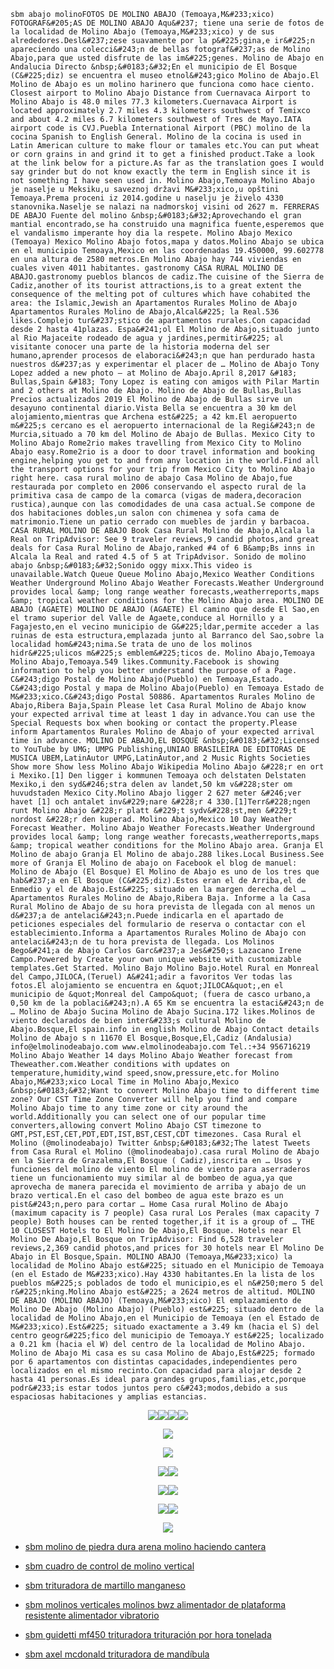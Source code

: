 
```
sbm abajo molinoFOTOS DE MOLINO ABAJO (Temoaya,M&#233;xico) FOTOGRAF&#205;AS DE MOLINO ABAJO Aqu&#237; tiene una serie de fotos de la localidad de Molino Abajo (Temoaya,M&#233;xico) y de sus alrededores.Desl&#237;zese suavamente por la p&#225;gina,e ir&#225;n apareciendo una colecci&#243;n de bellas fotograf&#237;as de Molino Abajo,para que usted disfrute de las im&#225;genes. Molino de Abajo en Andalucia Directo &nbsp;&#0183;&#32;En el municipio de El Bosque (C&#225;diz) se encuentra el museo etnol&#243;gico Molino de Abajo.El Molino de Abajo es un molino harinero que funciona como hace ciento. Closest airport to Molino Abajo Distance from Cuernavaca Airport to Molino Abajo is 48.0 miles 77.3 kilometers.Cuernavaca Airport is located approximately 2.7 miles 4.3 kilometers southwest of Temixco and about 4.2 miles 6.7 kilometers southwest of Tres de Mayo.IATA airport code is CVJ.Puebla International Airport (PBC) molino de la cocina Spanish to English General. Molino de la cocina is used in Latin American culture to make flour or tamales etc.You can put wheat or corn grains in and grind it to get a finished product.Take a look at the link below for a picture.As far as the translation goes I would say grinder but do not know exactly the term in English since it is not something I have seen used in. Molino Abajo,Temoaya Molino Abajo je naselje u Meksiku,u saveznoj državi M&#233;xico,u opštini Temoaya.Prema proceni iz 2014.godine u naselju je živelo 4330 stanovnika.Naselje se nalazi na nadmorskoj visini od 2627 m. FERRERAS DE ABAJO Fuente del molino &nbsp;&#0183;&#32;Aprovechando el gran mantial encontrado,se ha construido una magnifica fuente,esperemos que el vandalismo imperante hoy dia la respete. Molino Abajo Mexico (Temoaya) Mexico Molino Abajo fotos,mapa y datos.Molino Abajo se ubica en el municipio Temoaya,Mexico en las coordenadas 19.450000, 99.602778 en una altura de 2580 metros.En Molino Abajo hay 744 viviendas en cuales viven 4011 habitantes. gastronomy CASA RURAL MOLINO DE ABAJO.gastronomy pueblos blancos de cadiz.The cuisine of the Sierra de Cadiz,another of its tourist attractions,is to a great extent the consequence of the melting pot of cultures which have cohabited the area: the Islamic,Jewish an Apartamentos Rurales Molino de Abajo Apartamentos Rurales Molino de Abajo,Alcal&#225; la Real.536 likes.Complejo tur&#237;stico de apartamentos rurales.Con capacidad desde 2 hasta 41plazas. Espa&#241;ol El Molino de Abajo,situado junto al Rio Majaceite rodeado de agua y jardines,permitir&#225; al visitante conocer una parte de la historia moderna del ser humano,aprender procesos de elaboraci&#243;n que han perdurado hasta nuestros d&#237;as y experimentar el placer de … Molino de Abajo Tony Lopez added a new photo — at Molino de Abajo.April 8,2017 &#183; Bullas,Spain &#183; Tony Lopez is eating con amigos with Pilar Martin and 2 others at Molino de Abajo. Molino de Abajo de Bullas,Bullas Precios actualizados 2019 El Molino de Abajo de Bullas sirve un desayuno continental diario.Vista Bella se encuentra a 30 km del alojamiento,mientras que Archena est&#225; a 42 km.El aeropuerto m&#225;s cercano es el aeropuerto internacional de la Regi&#243;n de Murcia,situado a 70 km del Molino de Abajo de Bullas. Mexico City to Molino Abajo Rome2rio makes travelling from Mexico City to Molino Abajo easy.Rome2rio is a door to door travel information and booking engine,helping you get to and from any location in the world.Find all the transport options for your trip from Mexico City to Molino Abajo right here. casa rural molino de abajo Casa Molino de Abajo,fue restaurada por completo en 2006 conservando el aspecto rural de la primitiva casa de campo de la comarca (vigas de madera,decoracion rustica),aunque con las comodidades de una casa actual.Se compone de dos habitaciones dobles,un salon con chimenea y sofa cama de matrimonio.Tiene un patio cerrado con muebles de jardin y barbacoa. CASA RURAL MOLINO DE ABAJO Book Casa Rural Molino de Abajo,Alcala la Real on TripAdvisor: See 9 traveler reviews,9 candid photos,and great deals for Casa Rural Molino de Abajo,ranked #4 of 6 B&amp;Bs inns in Alcala la Real and rated 4.5 of 5 at TripAdvisor. Sonido de molino abajo &nbsp;&#0183;&#32;Sonido oggy mixx.This video is unavailable.Watch Queue Queue Molino Abajo,Mexico Weather Conditions Weather Underground Molino Abajo Weather Forecasts.Weather Underground provides local &amp; long range weather forecasts,weatherreports,maps &amp; tropical weather conditions for the Molino Abajo area. MOLINO DE ABAJO (AGAETE) MOLINO DE ABAJO (AGAETE) El camino que desde El Sao,en el tramo superior del Valle de Agaete,conduce al Hornillo y a Fagajesto,en el vecino municipio de G&#225;ldar,permite acceder a las ruinas de esta estructura,emplazada junto al Barranco del Sao,sobre la localidad hom&#243;nima.Se trata de uno de los molinos hidr&#225;ulicos m&#225;s emblem&#225;ticos de. Molino Abajo,Temoaya Molino Abajo,Temoaya.549 likes.Community.Facebook is showing information to help you better understand the purpose of a Page. C&#243;digo Postal de Molino Abajo(Pueblo) en Temoaya,Estado. C&#243;digo Postal y mapa de Molino Abajo(Pueblo) en Temoaya Estado de M&#233;xico.C&#243;digo Postal 50886. Apartamentos Rurales Molino de Abajo,Ribera Baja,Spain Please let Casa Rural Molino de Abajo know your expected arrival time at least 1 day in advance.You can use the Special Requests box when booking or contact the property.Please inform Apartamentos Rurales Molino de Abajo of your expected arrival time in advance. MOLINO DE ABAJO,EL BOSQUE &nbsp;&#0183;&#32;Licensed to YouTube by UMG; UMPG Publishing,UNIAO BRASILEIRA DE EDITORAS DE MUSICA UBEM,LatinAutor UMPG,LatinAutor,and 2 Music Rights Societies Show more Show less Molino Abajo Wikipedia Molino Abajo &#228;r en ort i Mexiko.[1] Den ligger i kommunen Temoaya och delstaten Delstaten Mexiko,i den syd&#246;stra delen av landet,50 km v&#228;ster om huvudstaden Mexico City.Molino Abajo ligger 2 627 meter &#246;ver havet [1] och antalet inv&#229;nare &#228;r 4 330.[1]Terr&#228;ngen runt Molino Abajo &#228;r platt &#229;t sydv&#228;st,men &#229;t nordost &#228;r den kuperad. Molino Abajo,Mexico 10 Day Weather Forecast Weather. Molino Abajo Weather Forecasts.Weather Underground provides local &amp; long range weather forecasts,weatherreports,maps &amp; tropical weather conditions for the Molino Abajo area. Granja El Molino de abajo Granja El Molino de abajo.288 likes.Local Business.See more of Granja El Molino de abajo on Facebook el blog de manuel: Molino de Abajo (El Bosque) El Molino de Abajo es uno de los tres que hab&#237;a en El Bosque (C&#225;diz).Estos eran el de Arriba,el de Enmedio y el de Abajo.Est&#225; situado en la margen derecha del … Apartamentos Rurales Molino de Abajo,Ribera Baja. Informe a la Casa Rural Molino de Abajo de su hora prevista de llegada con al menos un d&#237;a de antelaci&#243;n.Puede indicarla en el apartado de peticiones especiales del formulario de reserva o contactar con el establecimiento.Informa a Apartamentos Rurales Molino de Abajo con antelaci&#243;n de tu hora prevista de llegada. Los Molinos Bego&#241;a de Abajo Carlos Garc&#237;a Jes&#250;s Lazacano Irene Campo.Powered by Create your own unique website with customizable templates.Get Started. Molino Bajo Molino Bajo.Hotel Rural en Monreal del Campo,JILOCA,(Teruel) A&#241;adir a favoritos Ver todas las fotos.El alojamiento se encuentra en &quot;JILOCA&quot;,en el municipio de &quot;Monreal del Campo&quot; (fuera de casco urbano,a 0,50 km de la poblaci&#243;n).A 65 Km se encuentra la estaci&#243;n de … Molino de Abajo Sucina Molino de Abajo Sucina.172 likes.Molinos de viento declarados de bien inter&#233;s cultural Molino de Abajo.Bosque,El spain.info in english Molino de Abajo Contact details Molino de Abajo s n 11670 El Bosque,Bosque,El,Cadiz (Andalusia) info@elmolinodeabajo.com www.elmolinodeabajo.com Tel.:+34 956716219 Molino Abajo Weather 14 days Molino Abajo Weather forecast from Theweather.com.Weather conditions with updates on temperature,humidity,wind speed,snow,pressure,etc.for Molino Abajo,M&#233;xico Local Time in Molino Abajo,Mexico &nbsp;&#0183;&#32;Want to convert Molino Abajo time to different time zone? Our CST Time Zone Converter will help you find and compare Molino Abajo time to any time zone or city around the world.Additionally you can select one of our popular time converters,allowing convert Molino Abajo CST timezone to GMT,PST,EST,CET,PDT,EDT,IST,BST,CEST,CDT timezones. Casa Rural el Molino (@molinodeabajo) Twitter &nbsp;&#0183;&#32;The latest Tweets from Casa Rural el Molino (@molinodeabajo).casa rural Molino de Abajo en la Sierra de Grazalema,El Bosque ( Cadiz),inscrita en … Usos y funciones del molino de viento El molino de viento para aserraderos tiene un funcionamiento muy similar al de bombeo de agua,ya que aprovecha de manera parecida el movimiento de arriba y abajo de un brazo vertical.En el caso del bombeo de agua este brazo es un pist&#243;n,pero para cortar … Home Casa rural Molino de Abajo (maximum capacity is 7 people) Casa rural Los Perales (max capacity 7 people) Both houses can be rented together,if it is a group of … THE 10 CLOSEST Hotels to El Molino De Abajo,El Bosque. Hotels near El Molino De Abajo,El Bosque on TripAdvisor: Find 6,528 traveler reviews,2,369 candid photos,and prices for 30 hotels near El Molino De Abajo in El Bosque,Spain. MOLINO ABAJO (Temoaya,M&#233;xico) la localidad de Molino Abajo est&#225; situado en el Municipio de Temoaya (en el Estado de M&#233;xico).Hay 4330 habitantes.En la lista de los pueblos m&#225;s poblados de todo el municipio,es el n&#250;mero 5 del r&#225;nking.Molino Abajo est&#225; a 2624 metros de altitud. MOLINO DE ABAJO (MOLINO ABAJO) (Temoaya,M&#233;xico) El emplazamiento de Molino De Abajo (Molino Abajo) (Pueblo) est&#225; situado dentro de la localidad de Molino Abajo,en el Municipio de Temoaya (en el Estado de M&#233;xico).Est&#225; situado exactamente a 3.49 km (hacia el S) del centro geogr&#225;fico del municipio de Temoaya.Y est&#225; localizado a 0.21 km (hacia el W) del centro de la localidad de Molino Abajo. Molino de Abajo Mi casa es su casa Molino de Abajo,Est&#225; formado por 6 apartamentos con distintas capacidades,independientes pero localizados en el mismo recinto.Con capacidad para alojar desde 2 hasta 41 personas.Es ideal para grandes grupos,familias,etc,porque podr&#233;is estar todos juntos pero c&#243;modos,debido a sus espaciosas habitaciones y amplias estancias. 
```

<div align="center">

<a href="https://es-mill.shibang-china.com/github&k=sbm+abajo+molino"><img src="https://static.shibang-china.com/es/mill/index.jpg"></a><a href="https://es-mill.shibang-china.com/materials.htmlgithub&k=sbm+abajo+molino"><img src="https://static.shibang-china.com/es/mill/materials.jpg"></a><a href="https://es-mill.shibang-china.com/about.htmlgithub&k=sbm+abajo+molino"><img src="https://static.shibang-china.com/es/mill/about.jpg"></a><a href="https://es-mill.shibang-china.com/contact.htmlgithub&k=sbm+abajo+molino"><img src="https://static.shibang-china.com/es/mill/contact.jpg"></a>

<a href="https://es-mill.shibang-china.com/github&k=sbm+abajo+molino"><img src="https://static.shibang-china.com/es/mill/banner.jpg"></a>

<a href="https://swt.shibang-china.com/github&k=sbm+abajo+molino"><img src="https://static.shibang-china.com/es/mill/chat.jpg"></a>

<a href="https://es-mill.shibang-china.com/products/vertical-roller-mill.htmlgithub&k=sbm+abajo+molino"><img src="https://static.shibang-china.com/es/mill/vertical.jpg"></a><a href="https://es-mill.shibang-china.com/products/raymond-mill.htmlgithub&k=sbm+abajo+molino"><img src="https://static.shibang-china.com/es/mill/raymond.jpg"></a>

<a href="https://es-mill.shibang-china.com/products/ultrafine-grinding-mill.htmlgithub&k=sbm+abajo+molino"><img src="https://static.shibang-china.com/es/mill/ultrafine.jpg"></a><a href="https://es-mill.shibang-china.com/products/trapezium-grinding-mill.htmlgithub&k=sbm+abajo+molino"><img src="https://static.shibang-china.com/es/mill/trapezium.jpg"></a>

<a href="https://es-mill.shibang-china.com/products/ball-mill.htmlgithub&k=sbm+abajo+molino"><img src="https://static.shibang-china.com/es/mill/ball.jpg"></a><a href="https://es-mill.shibang-china.com/products/hammer-mill.htmlgithub&k=sbm+abajo+molino"><img src="https://static.shibang-china.com/es/mill/hammer.jpg"></a>

<a href="https://swt.shibang-china.com/github&k=sbm+abajo+molino"><img src="https://static.shibang-china.com/es/mill/case.jpg"></a>

</div>


* [sbm molino de piedra dura arena molino haciendo cantera](sbm%20molino%20de%20piedra%20dura%20arena%20molino%20haciendo%20cantera.md)

* [sbm cuadro de control de molino vertical](sbm%20cuadro%20de%20control%20de%20molino%20vertical.md)

* [sbm trituradora de martillo manganeso](sbm%20trituradora%20de%20martillo%20manganeso.md)

* [sbm molinos verticales molinos bwz alimentador de plataforma resistente alimentador vibratorio](sbm%20molinos%20verticales%20molinos%20bwz%20alimentador%20de%20plataforma%20resistente%20alimentador%20vibratorio.md)

* [sbm guidetti mf450 trituradora trituración por hora tonelada](sbm%20guidetti%20mf450%20trituradora%20trituraci%C3%B3n%20por%20hora%20tonelada.md)

* [sbm axel mcdonald trituradora de mandíbula](sbm%20axel%20mcdonald%20trituradora%20de%20mand%C3%ADbula.md)